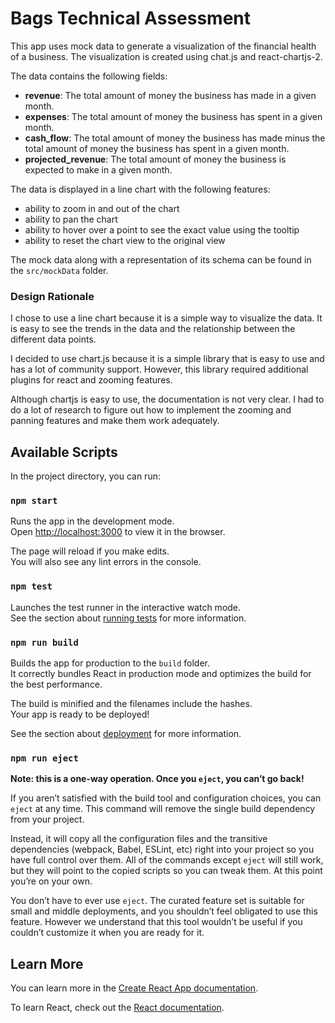 # Bags Technical Assessment

This app uses mock data to generate a visualization of the financial health of a business. The visualization is created using chat.js and react-chartjs-2.

The data contains the following fields:

- **revenue**: The total amount of money the business has made in a given month.
- **expenses**: The total amount of money the business has spent in a given month.
- **cash_flow**: The total amount of money the business has made minus the total amount of money the business has spent in a given month.
- **projected_revenue**: The total amount of money the business is expected to make in a given month.

The data is displayed in a line chart with the following features:

- ability to zoom in and out of the chart
- ability to pan the chart
- ability to hover over a point to see the exact value using the tooltip
- ability to reset the chart view to the original view

The mock data along with a representation of its schema can be found in the `src/mockData` folder.

### Design Rationale

I chose to use a line chart because it is a simple way to visualize the data. It is easy to see the trends in the data and the relationship between the different data points.

I decided to use chart.js because it is a simple library that is easy to use and has a lot of community support. However, this library required additional plugins for react and zooming features.

Although chartjs is easy to use, the documentation is not very clear. I had to do a lot of research to figure out how to implement the zooming and panning features and make them work adequately.

## Available Scripts

In the project directory, you can run:

### `npm start`

Runs the app in the development mode.\
Open [http://localhost:3000](http://localhost:3000) to view it in the browser.

The page will reload if you make edits.\
You will also see any lint errors in the console.

### `npm test`

Launches the test runner in the interactive watch mode.\
See the section about [running tests](https://facebook.github.io/create-react-app/docs/running-tests) for more information.

### `npm run build`

Builds the app for production to the `build` folder.\
It correctly bundles React in production mode and optimizes the build for the best performance.

The build is minified and the filenames include the hashes.\
Your app is ready to be deployed!

See the section about [deployment](https://facebook.github.io/create-react-app/docs/deployment) for more information.

### `npm run eject`

**Note: this is a one-way operation. Once you `eject`, you can’t go back!**

If you aren’t satisfied with the build tool and configuration choices, you can `eject` at any time. This command will remove the single build dependency from your project.

Instead, it will copy all the configuration files and the transitive dependencies (webpack, Babel, ESLint, etc) right into your project so you have full control over them. All of the commands except `eject` will still work, but they will point to the copied scripts so you can tweak them. At this point you’re on your own.

You don’t have to ever use `eject`. The curated feature set is suitable for small and middle deployments, and you shouldn’t feel obligated to use this feature. However we understand that this tool wouldn’t be useful if you couldn’t customize it when you are ready for it.

## Learn More

You can learn more in the [Create React App documentation](https://facebook.github.io/create-react-app/docs/getting-started).

To learn React, check out the [React documentation](https://reactjs.org/).
